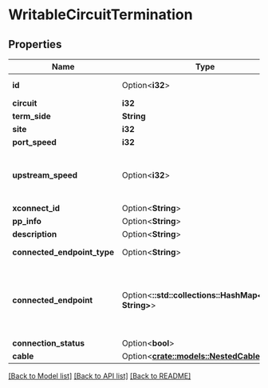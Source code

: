 # WritableCircuitTermination

## Properties

Name | Type | Description | Notes
------------ | ------------- | ------------- | -------------
**id** | Option<**i32**> |  | [optional][readonly]
**circuit** | **i32** |  | 
**term_side** | **String** |  | 
**site** | **i32** |  | 
**port_speed** | **i32** |  | 
**upstream_speed** | Option<**i32**> | Upstream speed, if different from port speed | [optional]
**xconnect_id** | Option<**String**> |  | [optional]
**pp_info** | Option<**String**> |  | [optional]
**description** | Option<**String**> |  | [optional]
**connected_endpoint_type** | Option<**String**> |  | [optional][readonly]
**connected_endpoint** | Option<**::std::collections::HashMap<String, String>**> |          Return the appropriate serializer for the type of connected object.          | [optional][readonly]
**connection_status** | Option<**bool**> |  | [optional]
**cable** | Option<[**crate::models::NestedCable**](NestedCable.md)> |  | [optional]

[[Back to Model list]](../README.md#documentation-for-models) [[Back to API list]](../README.md#documentation-for-api-endpoints) [[Back to README]](../README.md)


